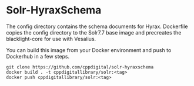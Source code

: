 # Solr-HyraxSchema

The config directory contains the schema documents for Hyrax. Dockerfile copies the config directory to the Solr7.7 base image and precreates the blacklight-core for use with Vesalius.

You can build this image from your Docker environment and push to Dockerhub in a few steps.

```
git clone https://github.com/cppdigital/solr-hyraxschema
docker build . -t cppdigitallibrary/solr:<tag>
docker push cppdigitallibrary/solr:<tag>
```
